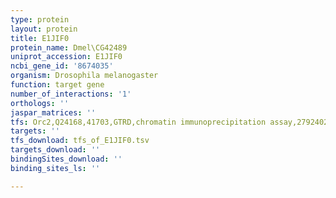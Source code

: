 ```yaml
---
type: protein
layout: protein
title: E1JIF0
protein_name: Dmel\CG42489
uniprot_accession: E1JIF0
ncbi_gene_id: '8674035'
organism: Drosophila melanogaster
function: target gene
number_of_interactions: '1'
orthologs: ''
jaspar_matrices: ''
tfs: Orc2,Q24168,41703,GTRD,chromatin immunoprecipitation assay,27924024%5Buid%5D,No
targets: ''
tfs_download: tfs_of_E1JIF0.tsv
targets_download: ''
bindingSites_download: ''
binding_sites_ls: ''

---
```

